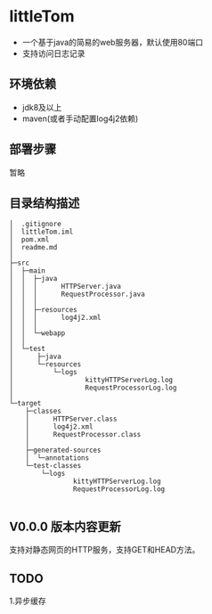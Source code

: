 littleTom
===================================================

- 一个基于java的简易的web服务器，默认使用80端口
- 支持访问日志记录

## 环境依赖

- jdk8及以上
- maven(或者手动配置log4j2依赖)

## 部署步骤

暂略

## 目录结构描述
```
│  .gitignore
│  littleTom.iml
│  pom.xml
│  readme.md
│      
├─src
│  ├─main
│  │  ├─java
│  │  │      HTTPServer.java
│  │  │      RequestProcessor.java
│  │  │      
│  │  ├─resources
│  │  │      log4j2.xml
│  │  │      
│  │  └─webapp
│  │              
│  └─test
│      ├─java
│      └─resources
│          └─logs
│                  kittyHTTPServerLog.log
│                  RequestProcessorLog.log
│                  
└─target
    ├─classes
    │      HTTPServer.class
    │      log4j2.xml
    │      RequestProcessor.class
    │      
    ├─generated-sources
    │  └─annotations
    └─test-classes
        └─logs
                kittyHTTPServerLog.log
                RequestProcessorLog.log
                

```
## V0.0.0 版本内容更新

支持对静态网页的HTTP服务，支持GET和HEAD方法。

## TODO

1.异步缓存